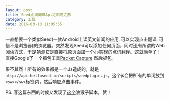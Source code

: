 ```yaml
---
layout: post
title: Seed点词翻译Api之剽窃之旅
category: 工具
date: 2016-03-10 11:05:55
---
```


一直想要一个类似Seed(一款Android上读英文新闻的应用, 可以实现点击翻译, 可惜不是浏览器)的浏览器。突然发现Seed可以添加任何页面，同时还有所谓的Web阅读方式，于是猜测它是直接将原页面加一个Js实现的点词翻译。这就简单了！直接Google了一个抓包工具[Packet Capture](https://play.google.com/store/apps/details?id=app.greyshirts.sslcapture) 然后抓包。

果不其然！所有的效果都是一个Js造成的，就是`http://api.helloseed.io/scripts/seedplugin.js`，这个js会把所有的单词放到`<sw></sw>`标签内，然后响应点击事件。

PS. 写这篇东西的时候又发现了[这个](https://github.com/HalfdogStudio/youdaodict)油猴子脚本，赞！
